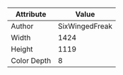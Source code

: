# 
| Attribute | Value |
| ---  | ---     |
| Author | SixWingedFreak |
| Width | 1424 |
| Height | 1119 |
| Color Depth | 8 |
